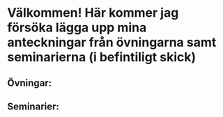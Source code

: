# Välkommen! Här kommer jag försöka lägga upp mina anteckningar från övningarna samt seminarierna (i befintiligt skick)
## Övningar:

## Seminarier: 

